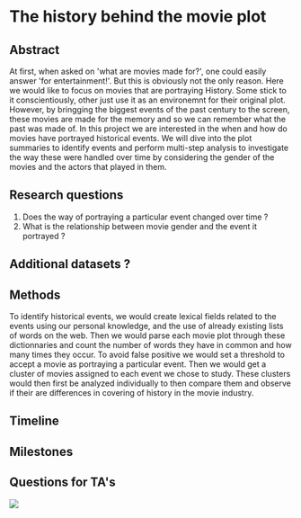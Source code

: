 # The history behind the movie plot

## Abstract
At first, when asked on 'what are movies made for?', one could easily answer 'for entertainment!'. But this is obviously not the only reason. Here we would like to focus on movies that are portraying History. Some stick to it conscientiously, other just use it as an environemnt for their original plot. However, by bringging the biggest events of the past century to the screen, these movies are made for the memory and so we can remember what the past was made of. In this project we are interested in the when and how do movies have portrayed historical events. We will dive into the plot summaries to identify events and perform multi-step analysis to investigate the way these were handled over time by considering the gender of the movies and the actors that played in them. 

## Research questions
1. Does the way of portraying a particular event changed over time ?
2. What is the relationship between movie gender and the event it portrayed ? 

## Additional datasets ?

## Methods
To identify historical events, we would create lexical fields related to the events using our personal knowledge, and the use of already existing lists of words on the web. Then we would parse each movie plot through these dictionnaries and count the number of words they have in common and how many times they occur. To avoid false positive we would set a threshold to accept a movie as portraying a particular event. Then we would get a cluster of movies assigned to each event we chose to study. These clusters would then first be analyzed individually to then compare them and observe if their are differences in covering of history in the movie industry.

## Timeline

## Milestones

## Questions for TA's

![](https://www.epfl.ch/wp/5.5/wp-content/themes/wp-theme-2018/assets/svg/epfl-logo.svg)
